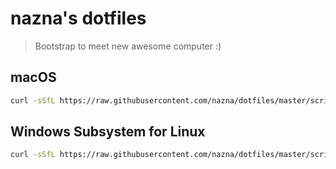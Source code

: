 # nazna's dotfiles

> Bootstrap to meet new awesome computer :)

## macOS

```sh
curl -sSfL https://raw.githubusercontent.com/nazna/dotfiles/master/scripts/bootstrap.macos.sh | sh
```

## Windows Subsystem for Linux

```sh
curl -sSfL https://raw.githubusercontent.com/nazna/dotfiles/master/scripts/bootstrap.wsl.sh | sh
```

